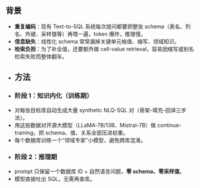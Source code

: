 ## 背景
- **重复编码**：现有 Text-to-SQL 系统每次提问都要把整张 schema（表名、列名、外键、采样值等）再喂一遍，token 爆炸，推理慢。
- **信息缺失**：线性化 schema 常常漏掉关键单元格值、缩写、领域知识。
- **检索负担**：为了补全值，还要额外做 cell-value retrieval，容易因缩写或别名检索失败而整体翻车。
- ## 方法
- ### 阶段 1：知识内化（训练期）
- 对每张目标库自动生成大量 synthetic NLQ-SQL 对（骨架-填充-回译三步法）。
- 用这些数据对开源大模型（LLaMA-7B/13B、Mistral-7B）做 continue-training，把 schema、值、关系全部压进权重。
- 每个数据库训练一个“领域专家”小模型，避免跨库混淆。
- ### 阶段 2：推理期
- prompt 只保留一个数据库 ID + 自然语言问题，**零 schema、零采样值**。
- 模型直接吐出 SQL，无需再查库。